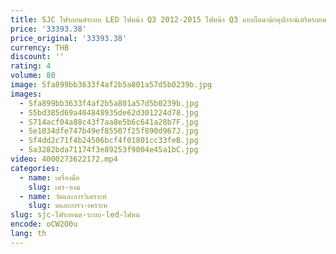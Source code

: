 ```yaml
---
title: SJC ไฟรถยนต์ระบบ LED ไฟหน้า Q3 2012-2015 ไฟหน้า Q3 แบบไดนามิกอุปกรณ์เสริมรถยนต์
price: '33393.38'
price_original: '33393.38'
currency: THB
discount: ''
rating: 4
volume: 80
image: Sfa899bb3633f4af2b5a801a57d5b0239b.jpg
images:
  - Sfa899bb3633f4af2b5a801a57d5b0239b.jpg
  - S5bd385d69a404848935de62d301224d78.jpg
  - S714acf04a88c43f7aa8e5b6c641a28b7F.jpg
  - Se1034dfe747b49ef85507f25f890d967J.jpg
  - Sf4dd2c71f4b24506bcf4f01801cc33feB.jpg
  - Sa3282bda71174f3e89253f9004e45a1bC.jpg
video: 4000273622172.mp4
categories:
  - name: เครื่องมือ
    slug: เคร-องม
  - name: วัดและการวิเคราะห์
    slug: ดและการว-เคราะห
slug: sjc-ไฟรถยนต-ระบบ-led-ไฟหน
encode: oCW2O0u
lang: th
---
```

  